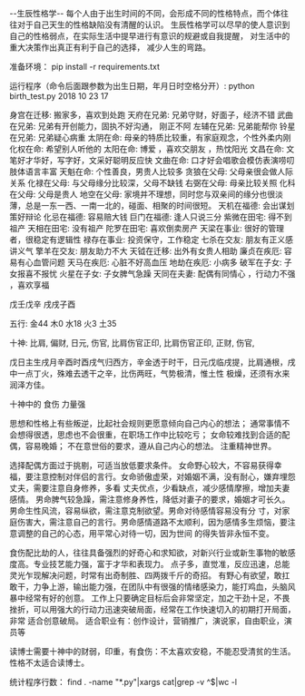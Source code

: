 --生辰性格学--
每个人由于出生时间的不同，会形成不同的性格特点，而个体往往对于自己天生的性格缺陷没有清醒的认识。 生辰性格学可以尽早的使人意识到自己的性格弱点，在实际生活中提早进行有意识的规避或自我提醒， 对生活中的重大决策作出真正有利于自己的选择， 减少人生的弯路。

准备环境：
pip install -r requirements.txt

运行程序（命令后面跟参数为出生日期，年月日时空格分开）:
python birth_test.py 2018 10 23 17

身宫在迁移: 搬家多，喜欢到处跑
天府在兄弟: 兄弟守财，好面子，经济不错
武曲在兄弟: 兄弟有开创能力，固执不好沟通， 刚正不阿
左辅在兄弟: 兄弟能帮你
铃星在兄弟: 兄弟疑心病重
太阴在命: 母亲的特质比较重，有家庭观念，个性外柔内刚
化权在命: 希望别人听他的
太阳在命: 博爱 ，喜欢交朋友 ，热忱阳光
文昌在命: 文笔好才华好，写字好，文采好聪明反应快
文曲在命: 口才好会唱歌会模仿表演唠叨肢体语言丰富
天魁在命: 个性善良，男贵人比较多
贪狼在父母: 父母亲很会做人际关系
化禄在父母: 与父母缘分比较深，父母不缺钱
右弼在父母: 母亲比较关照
化科在父母: 父母是贵人
地空在父母: 家境并不理想，同时您与双亲间的缘分也很淡薄，总是一东一西、一南一北的，碰面、相聚的时间很短。
天机在福德: 会出谋划策好辩论
化忌在福德: 容易赔大钱
巨门在福德: 逢人只说三分
紫微在田宅: 得不到祖产
天相在田宅: 没有祖产
陀罗在田宅: 喜欢倒卖房产
天梁在事业: 很好的管理者，很稳定有逻辑性
禄存在事业: 投资保守，工作稳定
七杀在交友: 朋友有正义感讲义气
擎羊在交友: 朋友助力不大
天钺在迁移: 出外有女贵人相助
廉贞在疾厄: 容易有心血管问题
天马在疾厄: 心脏不好高血压
地劫在疾厄: 小病多
破军在子女: 子女报喜不报忧
火星在子女: 子女脾气急躁
天同在夫妻: 配偶有同情心 ，行动力不强 ，喜欢享福

戊壬戊辛
戌戌子酉

五行: 金44 木0 水18 火3 土35

十神:
比肩,           偏财,           日元,           伤官,
比肩伤官正印,   比肩伤官正印,   正财,   伤官,

戊日主生戌月辛酉时酉戌气归西方，辛金透于时干，日元戊临戌提，比肩通根，戌中一点丁火，殊难去透干之辛，比伤两旺，气势极清，惟土性
极燥，还须有水来润泽方佳。

十神中的 食伤 力量强

思想和性格上有些叛逆，比起社会规则更愿意倾向自己内心的想法；
通常事情不会想得很透，思虑也不会很重，在职场工作中比较吃亏；
女命较难找到合适的配偶，容易晚婚；
不在意世俗的要求，遵从自己内心的想法。
注重精神世界。

选择配偶方面过于挑剔，可适当放低要求条件。
女命野心较大，不容易获得幸福，要注意控制对伴侣的言行。女命骄傲虚荣，对婚姻不满，没有耐心，嫌弃埋怨丈夫，需要注意自身修养，多看
丈夫优点，少看缺点，减少感情摩擦，增加夫妻感情。
男命脾气较急躁，需注意修身养性，降低对妻子的要求，婚姻才可长久。男命生性风流，容易纵欲，需注意克制欲望。男命对待感情容易没有分
寸，对家庭伤害大，需注意自己的言行。男命感情道路不太顺利，因为感情多生烦恼，要注意调整的自己的心态，用平常心对待一切，因为世间
的得失皆非永恒不变。


食伤配比劫的人，往往具备强烈的好奇心和求知欲，对新兴行业或新生事物的敏感度高。专业技艺能力强，富于才华和表现力。
点子多，直觉准，反应迅速，总能灵光乍现解决问题，时常有出奇制胜、四两拨千斤的奇招。
有野心有欲望，敢扛敢干，力争上游，输出能力强，在团队中有很强的情绪感染力，能打鸡血，头脑风暴中经常有好的创意。
工作上只要确定目标后会非常坚定，加之干劲十足，不畏挫折，可以用强大的行动力迅速突破局面，经常在工作快速切入的初期打开局面，非常
适合创意破局。
适合职业有：创作设计，营销推广，演说家，自由职业，演员等

读博士需要十神中的财弱，印重，有食伤：不太喜欢安稳，不能忍受清贫的生活。性格不太适合读博士。





统计程序行数：
find . -name "*.py"|xargs cat|grep -v ^$|wc -l 
